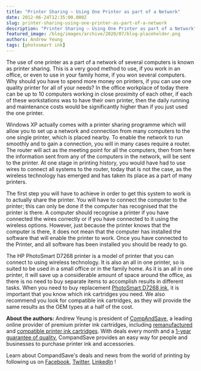 ```yaml
---
title: "Printer Sharing – Using One Printer as part of a Network"
date: 2012-06-24T12:35:00.000Z
slug: printer-sharing-using-one-printer-as-part-of-a-network
description: "Printer Sharing – Using One Printer as part of a Network"
featured_image: /blog/images/archive/2020/07/blog-placeholder.png
authors: Andrew Yeung
tags: [photosmart ink]
---
```


The use of one printer as a part of a network of several computers is known as printer sharing. This is a very good method to use, if you work in an office, or even to use in your family home, if you won several computers. Why should you have to spend more money on printers, if you can use one quality printer for all of your needs? In the office workplace of today there can be up to 10 computers working in close proximity of each other, if each of these workstations was to have their own printer, then the daily running and maintenance costs would be significantly higher than if you just used the one printer. 

Windows XP actually comes with a printer sharing programme which will allow you to set up a network and connection from many computers to the one single printer, which is placed nearby. To enable the network to run smoothly and to gain a connection, you will in many cases require a router. The router will act as the meeting point for all the computers, then from here the information sent from any of the computers in the network, will be sent to the printer. At one stage in printing history, you would have had to use wires to connect all systems to the router, today that is not the case, as the wireless technology has emerged and has taken its place as a part of many printers.

The first step you will have to achieve in order to get this system to work is to actually share the printer. You will have to connect the computer to the printer; this can only be done if the computer has recognised that the printer is there. A computer should recognise a printer if you have connected the wires correctly or if you have connected to it using the wireless options. However, just because the printer knows that the computer is there, it does not mean that the computer has installed the software that will enable the printer to work. Once you have connected to the Printer, and all software has been installed you should be ready to go. 

The HP PhotoSmart D7268 printer is a model of printer that you can connect to using wireless technology. It is also an all in one printer, so is suited to be used in a small office or in the family home. As it is an all in one printer, it will save up a considerable amount of space around the office, as there is no need to buy separate items to accomplish results in different tasks. When you need to buy replacement [PhotoSmart D7268 ink](https://www.compandsave.com/hp/photosmart/d7268-ink-cartridges), it is important that you know which ink cartridges you need. We also recommend you look for compatible ink cartridges, as they will provide the same results as the OEM types at a half of the cost. 

  
**About the authors:** Andrew Yeung is president of [CompAndSave](https://www.compandsave.com/), a leading online provider of premium printer ink cartridges, including [remanufactured](https://www.compandsave.com/help) and [compatible printer ink cartridges](https://www.compandsave.com/help). With deals every month and a [1-year guarantee of quality](https://www.compandsave.com/help), CompandSave provides an easy way for people and businesses to purchase printer ink and accessories.

Learn about CompandSave's deals and news from the world of printing by following us on [Facebook](https://www.facebook.com/compandsave.ink), [Twitter](https://twitter.com/compandsave), [LinkedIn](https://www.linkedin.com) !